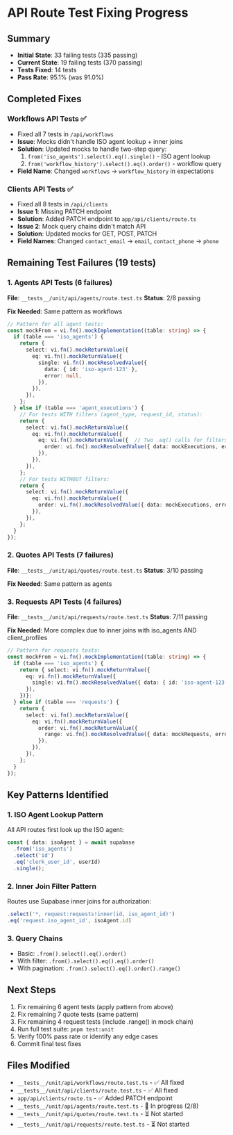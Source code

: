 # API Route Test Fixing Progress

## Summary
- **Initial State**: 33 failing tests (335 passing)
- **Current State**: 19 failing tests (370 passing)  
- **Tests Fixed**: 14 tests
- **Pass Rate**: 95.1% (was 91.0%)

## Completed Fixes

### Workflows API Tests ✅
- Fixed all 7 tests in `/api/workflows`
- **Issue**: Mocks didn't handle ISO agent lookup + inner joins
- **Solution**: Updated mocks to handle two-step query:
  1. `from('iso_agents').select().eq().single()` - ISO agent lookup
  2. `from('workflow_history').select().eq().order()` - workflow query
- **Field Name**: Changed `workflows` → `workflow_history` in expectations

### Clients API Tests ✅  
- Fixed all 8 tests in `/api/clients`
- **Issue 1**: Missing PATCH endpoint
- **Solution**: Added PATCH endpoint to `app/api/clients/route.ts`
- **Issue 2**: Mock query chains didn't match API
- **Solution**: Updated mocks for GET, POST, PATCH
- **Field Names**: Changed `contact_email` → `email`, `contact_phone` → `phone`

## Remaining Test Failures (19 tests)

### 1. Agents API Tests (6 failures)
**File**: `__tests__/unit/api/agents/route.test.ts`
**Status**: 2/8 passing

**Fix Needed**: Same pattern as workflows
```typescript
// Pattern for all agent tests:
const mockFrom = vi.fn().mockImplementation((table: string) => {
  if (table === 'iso_agents') {
    return {
      select: vi.fn().mockReturnValue({
        eq: vi.fn().mockReturnValue({
          single: vi.fn().mockResolvedValue({
            data: { id: 'iso-agent-123' },
            error: null,
          }),
        }),
      }),
    };
  } else if (table === 'agent_executions') {
    // For tests WITH filters (agent_type, request_id, status):
    return {
      select: vi.fn().mockReturnValue({
        eq: vi.fn().mockReturnValue({
          eq: vi.fn().mockReturnValue({  // Two .eq() calls for filters
            order: vi.fn().mockResolvedValue({ data: mockExecutions, error: null }),
          }),
        }),
      }),
    };
    // For tests WITHOUT filters:
    return {
      select: vi.fn().mockReturnValue({
        eq: vi.fn().mockReturnValue({
          order: vi.fn().mockResolvedValue({ data: mockExecutions, error: null }),
        }),
      }),
    };
  }
});
```

### 2. Quotes API Tests (7 failures)
**File**: `__tests__/unit/api/quotes/route.test.ts`
**Status**: 3/10 passing

**Fix Needed**: Same pattern as agents

### 3. Requests API Tests (4 failures)
**File**: `__tests__/unit/api/requests/route.test.ts`
**Status**: 7/11 passing

**Fix Needed**: More complex due to inner joins with iso_agents AND client_profiles
```typescript
// Pattern for requests tests:
const mockFrom = vi.fn().mockImplementation((table: string) => {
  if (table === 'iso_agents') {
    return { select: vi.fn().mockReturnValue({
      eq: vi.fn().mockReturnValue({
        single: vi.fn().mockResolvedValue({ data: { id: 'iso-agent-123' }, error: null }),
      }),
    })};
  } else if (table === 'requests') {
    return {
      select: vi.fn().mockReturnValue({
        eq: vi.fn().mockReturnValue({
          order: vi.fn().mockReturnValue({
            range: vi.fn().mockResolvedValue({ data: mockRequests, error: null }),
          }),
        }),
      }),
    };
  }
});
```

## Key Patterns Identified

### 1. ISO Agent Lookup Pattern
All API routes first look up the ISO agent:
```typescript
const { data: isoAgent } = await supabase
  .from('iso_agents')
  .select('id')
  .eq('clerk_user_id', userId)
  .single();
```

### 2. Inner Join Filter Pattern
Routes use Supabase inner joins for authorization:
```typescript
.select('*, request:requests!inner(id, iso_agent_id)')
.eq('request.iso_agent_id', isoAgent.id)
```

### 3. Query Chains
- Basic: `.from().select().eq().order()`
- With filter: `.from().select().eq().eq().order()`
- With pagination: `.from().select().eq().order().range()`

## Next Steps

1. Fix remaining 6 agent tests (apply pattern from above)
2. Fix remaining 7 quote tests (same pattern)
3. Fix remaining 4 request tests (include .range() in mock chain)
4. Run full test suite: `pnpm test:unit`
5. Verify 100% pass rate or identify any edge cases
6. Commit final test fixes

## Files Modified
- `__tests__/unit/api/workflows/route.test.ts` - ✅ All fixed
- `__tests__/unit/api/clients/route.test.ts` - ✅ All fixed  
- `app/api/clients/route.ts` - ✅ Added PATCH endpoint
- `__tests__/unit/api/agents/route.test.ts` - 🚧 In progress (2/8)
- `__tests__/unit/api/quotes/route.test.ts` - ⏳ Not started
- `__tests__/unit/api/requests/route.test.ts` - ⏳ Not started
